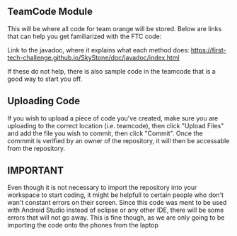 ## TeamCode Module

This will be where all code for team orange will be stored. Below are links that can help you get familiarized with the FTC code:

Link to the javadoc, where it explains what each method does:
https://first-tech-challenge.github.io/SkyStone/doc/javadoc/index.html

If these do not help, there is also sample code in the teamcode that is a good way to start you off.

## Uploading Code

If you wish to upload a piece of code you've created, make sure you are uploading to the correct location (i.e. teamcode), then click "Upload Files" and add the file you wish to commit, then click "Commit". Once the commmit is verified by an owner of the repository, it will then be accessable from the repository.

## IMPORTANT

Even though it is not necessary to import the repository into your workspace to start coding, it might be helpfull to certain people who don't wan't constant errors on their screen. Since this code was ment to be used with Android Studio instead of eclipse or any other IDE, there will be some errors that will not go away. This is fine though, as we are only going to be importing the code onto the phones from the laptop
